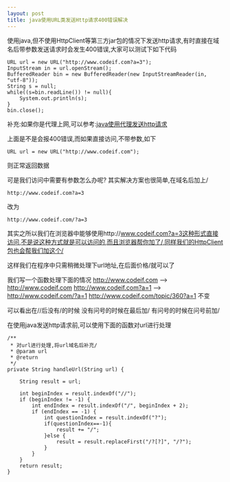 ```yaml
---
layout: post
title: java使用URL类发送Http请求400错误解决
---
```


使用java,但不使用HttpClient等第三方jar包的情况下发送http请求,有时直接在域名后带参数发送请求时会发生400错误,大家可以测试下如下代码

    URL url = new URL("http://www.codeif.com?a=3");
    InputStream in = url.openStream();
    BufferedReader bin = new BufferedReader(new InputStreamReader(in, "utf-8"));
    String s = null;
    while((s=bin.readLine()) != null){
        System.out.println(s);
    }
    bin.close();   

补充:如果你是代理上网,可以参考:<a href="http://www.codeif.com/topic/360">java使用代理发送http请求</a>


上面是不是会报400错误,而如果直接访问,不带参数,如下

    URL url = new URL("http://www.codeif.com"); 

则正常返回数据

可是我们访问中需要有参数怎么办呢?
其实解决方案也很简单,在域名后加上/

    http://www.codeif.com?a=3

改为

    http://www.codeif.com/?a=3

其实之所以我们在浏览器中能够使用http://www.codeif.com?a=3这种形式直接访问,不是说这种方式就是可以访问的,而且浏览器帮你加了/,同样我们的HttpClient包也会帮我们加这个/

这样我们在程序中只需稍微处理下url地址,在后面价格/就可以了

我们写一个函数处理下面的情况
http://www.codeif.com --> http://www.codeif.com
http://www.codeif.com?a=1 --> http://www.codeif.com/?a=1
http://www.codeif.com/topic/360?a=1 不变

可以看出在//后没有/的时候
没有问号的时候在最后加/
有问号的时候在问号前加/

在使用java发送http请求前,可以使用下面的函数对url进行处理

    /**
     * 对url进行处理,将url域名后补充/
     * @param url
     * @return
     */
    private String handleUrl(String url) {
    
        String result = url;
    
        int beginIndex = result.indexOf("//");
        if (beginIndex != -1) {
            int endIndex = result.indexOf("/", beginIndex + 2);
            if (endIndex == -1) {
                int questionIndex = result.indexOf("?");
                if(questionIndex==-1){
                    result += "/";
                }else {
                    result = result.replaceFirst("/?[?]", "/?");
                }
            }
        }
        return result;
    }